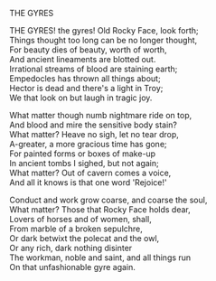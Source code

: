 THE GYRES  
  
THE GYRES! the gyres! Old Rocky Face, look forth;  
Things thought too long can be no longer thought,  
For beauty dies of beauty, worth of worth,  
And ancient lineaments are blotted out.  
Irrational streams of blood are staining earth;  
Empedocles has thrown all things about;  
Hector is dead and there's a light in Troy;  
We that look on but laugh in tragic joy.  
  
What matter though numb nightmare ride on top,  
And blood and mire the sensitive body stain?  
What matter? Heave no sigh, let no tear drop,  
A-greater, a more gracious time has gone;  
For painted forms or boxes of make-up  
In ancient tombs I sighed, but not again;  
What matter? Out of cavern comes a voice,  
And all it knows is that one word 'Rejoice!'  
  
Conduct and work grow coarse, and coarse the soul,  
What matter? Those that Rocky Face holds dear,  
Lovers of horses and of women, shall,  
From marble of a broken sepulchre,  
Or dark betwixt the polecat and the owl,  
Or any rich, dark nothing disinter  
The workman, noble and saint, and all things run  
On that unfashionable gyre again.  
